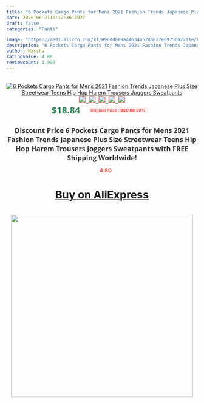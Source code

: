```yaml
---
title: "6 Pockets Cargo Pants for Mens 2021 Fashion Trends Japanese Plus Size Streetwear Teens Hip Hop Harem Trousers Joggers Sweatpants"
date: 2020-06-2T10:12:36.892Z
draft: false
categories: "Pants"

image: "https://ae01.alicdn.com/kf/H9cdd8e9aa463445786827e09756a22a1e/6-Pockets-Cargo-Pants-for-Mens-2021-Fashion-Trends-Japanese-Plus-Size-Streetwear-Teens-Hip-Hop.jpg"
description: "6 Pockets Cargo Pants for Mens 2021 Fashion Trends Japanese Plus Size Streetwear Teens Hip Hop Harem Trousers Joggers Sweatpants"
author: Marsha
ratingvalue: 4.80
reviewcount: 1.999
---
```

<br>
<div style="text-align: center;">
<a href="https://s.click.aliexpress.com/e/_9QSn5b" target="_blank" rel="nofollow noopener noreferrer"><img alt="6 Pockets Cargo Pants for Mens 2021 Fashion Trends Japanese Plus Size Streetwear Teens Hip Hop Harem Trousers Joggers Sweatpants" class="magnifier-image" src="https://ae01.alicdn.com/kf/H9cdd8e9aa463445786827e09756a22a1e/6-Pockets-Cargo-Pants-for-Mens-2021-Fashion-Trends-Japanese-Plus-Size-Streetwear-Teens-Hip-Hop.jpg_640x640.jpg">
<br>
<img style="border:1px solid salmon" src="https://ae01.alicdn.com/kf/H9cdd8e9aa463445786827e09756a22a1e/6-Pockets-Cargo-Pants-for-Mens-2021-Fashion-Trends-Japanese-Plus-Size-Streetwear-Teens-Hip-Hop.jpg_120x120.jpg">&nbsp;&nbsp;<img style="border:1px solid salmon" src="https://ae01.alicdn.com/kf/H3f1fcaaaa88d41d6996e8abb501330a0x/6-Pockets-Cargo-Pants-for-Mens-2021-Fashion-Trends-Japanese-Plus-Size-Streetwear-Teens-Hip-Hop.jpg_120x120.jpg">&nbsp;&nbsp;<img style="border:1px solid salmon" src="https://ae01.alicdn.com/kf/Hdfa469d2b64f48199c65ad79bb6ff0caM/6-Pockets-Cargo-Pants-for-Mens-2021-Fashion-Trends-Japanese-Plus-Size-Streetwear-Teens-Hip-Hop.jpg_120x120.jpg">&nbsp;&nbsp;<img style="border:1px solid salmon" src="https://ae01.alicdn.com/kf/H74920639b254408da0a3d3bf919e98f1S/6-Pockets-Cargo-Pants-for-Mens-2021-Fashion-Trends-Japanese-Plus-Size-Streetwear-Teens-Hip-Hop.jpg_120x120.jpg">&nbsp;&nbsp;<img style="border:1px solid salmon" src="https://ae01.alicdn.com/kf/Hf6a386be2108425db80691402a4c454cV/6-Pockets-Cargo-Pants-for-Mens-2021-Fashion-Trends-Japanese-Plus-Size-Streetwear-Teens-Hip-Hop.jpg_120x120.jpg"></a></div><br0>
<div style="text-align: center;"><span style="background-color: white; border: 0px; box-sizing: border-box; color: seagreen; display: inline-block; font-family: &quot;open sans&quot; , &quot;arial&quot; , &quot;helvetica&quot; , sans-serif , &quot;heiti&quot;; font-size: 24px; font-stretch: inherit; font-weight: 700; line-height: inherit; margin: 0px 10px 0px 0px; padding: 0px; vertical-align: middle;">$18.84 </span>
<span style="background: rgb(255 , 241 , 241); border-radius: 3px; border: 0px; box-sizing: border-box; color: #ff4747; display: inline-block; font-family: inherit; font-size: 12px; font-stretch: inherit; font-style: inherit; font-variant: inherit; font-weight: 600; line-height: inherit; margin: 0px; padding: 2px 5px; transform: scale(0.9); vertical-align: middle;">Original Price : <b style="text-decoration: line-through;">$30.88 </b> 39%&nbsp;&nbsp;</span></div>
<h1 style="color: #333333; display: inline-block; font-family: &quot;open sans&quot; , &quot;arial&quot; , &quot;helvetica&quot; , sans-serif , &quot;heiti&quot;; font-size: 18px; font-stretch: inherit; font-weight: 700; text-align: center;">Discount Price 6 Pockets Cargo Pants for Mens 2021 Fashion Trends Japanese Plus Size Streetwear Teens Hip Hop Harem Trousers Joggers Sweatpants with FREE Shipping Worldwide!</h1>
<div style="color: #ff4747; text-align: center;">
<img src="https://4.bp.blogspot.com/-M0ZcTcb-5uY/XleCXlxnR4I/AAAAAAAAAEc/OrjgMkXV1oMQFaCRZj5HQwOCBcu3w1FegCPcBGAYYCw/s1600/star.png" style="height: 15px;">&nbsp;<b>4.80</b></div>
<div class="button_cont" align="center"><a class="buynow_a" href="https://s.click.aliexpress.com/e/_9QSn5b" target="_blank" rel="nofollow noopener noreferrer"><H1>Buy on AliExpress</H1></a></div><br>
<div class="separator" style="clear: both; text-align: center;">
<img src="https://lh3.googleusercontent.com/-pTy5HemUv9M/XlePHvY0dAI/AAAAAAAAAE4/0nX5iRUoIWY8eMW9Dpxeirr157OZliDIgCLcBGAsYHQ/s1600/badge.gif" width="480">
</div>
